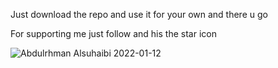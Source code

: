 Just download the repo and use it for your  own and there u go

For supporting me just follow and his the star icon



![Abdulrhman Alsuhaibi 2022-01-12](https://user-images.githubusercontent.com/61363696/149042492-f40db8c4-1acc-4fda-92ef-4d827e910df1.png)
